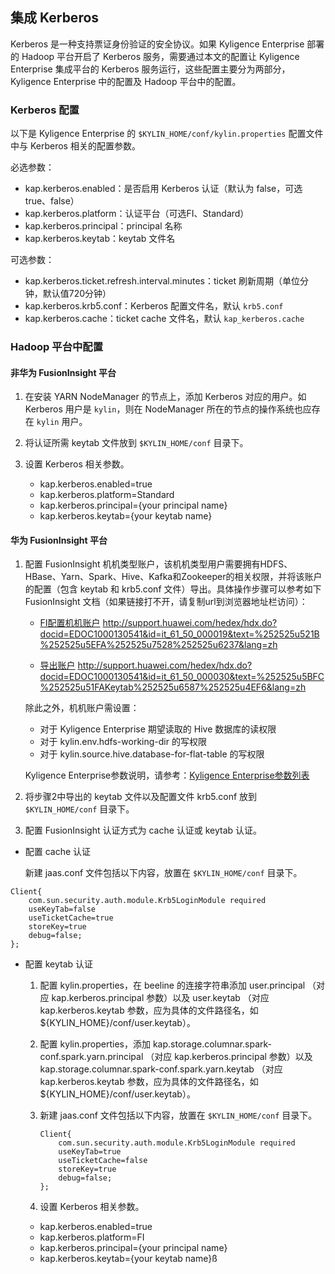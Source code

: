 ## 集成 Kerberos
Kerberos 是一种支持票证身份验证的安全协议。如果 Kyligence Enterprise 部署的 Hadoop 平台开启了 Kerberos 服务，需要通过本文的配置让 Kyligence Enterprise 集成平台的 Kerberos 服务运行，这些配置主要分为两部分，Kyligence Enterprise 中的配置及 Hadoop 平台中的配置。

### Kerberos 配置
以下是 Kyligence Enterprise 的 `$KYLIN_HOME/conf/kylin.properties` 配置文件中与 Kerberos 相关的配置参数。

必选参数：

   - kap.kerberos.enabled：是否启用 Kerberos 认证（默认为 false，可选 true、false）
   - kap.kerberos.platform：认证平台（可选FI、Standard）
   - kap.kerberos.principal：principal 名称
   - kap.kerberos.keytab：keytab 文件名

可选参数：

   - kap.kerberos.ticket.refresh.interval.minutes：ticket 刷新周期（单位分钟，默认值720分钟）
   - kap.kerberos.krb5.conf：Kerberos 配置文件名，默认 `krb5.conf`
   - kap.kerberos.cache：ticket cache 文件名，默认 `kap_kerberos.cache`

### Hadoop 平台中配置

#### 非华为 FusionInsight 平台
1. 在安装 YARN NodeManager 的节点上，添加 Kerberos 对应的用户。如 Kerberos 用户是 `kylin`，则在 NodeManager 所在的节点的操作系统也应存在 `kylin` 用户。
2. 将认证所需 keytab 文件放到 `$KYLIN_HOME/conf` 目录下。 
3. 设置 Kerberos 相关参数。

   - kap.kerberos.enabled=true
   - kap.kerberos.platform=Standard
   - kap.kerberos.principal={your principal name}
   - kap.kerberos.keytab={your keytab name} 

#### 华为 FusionInsight 平台

1. 配置 FusionInsight 机机类型账户，该机机类型用户需要拥有HDFS、HBase、Yarn、Spark、Hive、Kafka和Zookeeper的相关权限，并将该账户的配置（包含 keytab 和 krb5.conf 文件）导出。具体操作步骤可以参考如下 FusionInsight 文档（如果链接打不开，请复制url到浏览器地址栏访问）：

   - [FI配置机机账户](http://support.huawei.com/hedex/hdx.do?docid=EDOC1000130541&id=it_61_50_000019&text=%252525u521B%252525u5EFA%252525u7528%252525u6237&lang=zh) http://support.huawei.com/hedex/hdx.do?docid=EDOC1000130541&id=it_61_50_000019&text=%252525u521B%252525u5EFA%252525u7528%252525u6237&lang=zh

   - [导出账户](http://support.huawei.com/hedex/hdx.do?docid=EDOC1000130541&id=it_61_50_000030&text=%252525u5BFC%252525u51FAKeytab%252525u6587%252525u4EF6&lang=zh) http://support.huawei.com/hedex/hdx.do?docid=EDOC1000130541&id=it_61_50_000030&text=%252525u5BFC%252525u51FAKeytab%252525u6587%252525u4EF6&lang=zh

    除此之外，机机账户需设置：

   - 对于 Kyligence Enterprise 期望读取的 Hive 数据库的读权限
   - 对于 kylin.env.hdfs-working-dir 的写权限
   - 对于 kylin.source.hive.database-for-flat-table 的写权限

    Kyligence Enterprise参数说明，请参考：[Kyligence Enterprise参数列表](http://docs.kyligence.io/v3.0/zh-cn/config/basic_settings.cn.html)

2. 将步骤2中导出的 keytab 文件以及配置文件 krb5.conf 放到 `$KYLIN_HOME/conf` 目录下。
3. 配置 FusionInsight 认证方式为 cache 认证或 keytab 认证。

- 配置 cache 认证

    新建 jaas.conf 文件包括以下内容，放置在 `$KYLIN_HOME/conf` 目录下。

```
Client{
    com.sun.security.auth.module.Krb5LoginModule required
    useKeyTab=false
    useTicketCache=true
    storeKey=true
    debug=false;
};
```


- 配置 keytab 认证

   1. 配置 kylin.properties，在 beeline 的连接字符串添加 user.principal （对应 kap.kerberos.principal 参数）以及 user.keytab （对应 kap.kerberos.keytab 参数，应为具体的文件路径名，如 ${KYLIN_HOME}/conf/user.keytab）。

   2. 配置 kylin.properties，添加 kap.storage.columnar.spark-conf.spark.yarn.principal （对应 kap.kerberos.principal 参数）以及 kap.storage.columnar.spark-conf.spark.yarn.keytab （对应 kap.kerberos.keytab 参数，应为具体的文件路径名，如 ${KYLIN_HOME}/conf/user.keytab）。

   3. 新建 jaas.conf 文件包括以下内容，放置在 `$KYLIN_HOME/conf` 目录下。

        ```
        Client{
            com.sun.security.auth.module.Krb5LoginModule required
            useKeyTab=true
            useTicketCache=false
            storeKey=true
            debug=false;
        };
        ```

   4. 设置 Kerberos 相关参数。

   - kap.kerberos.enabled=true
   - kap.kerberos.platform=FI
   - kap.kerberos.principal={your principal name}
   - kap.kerberos.keytab={your keytab name}ß